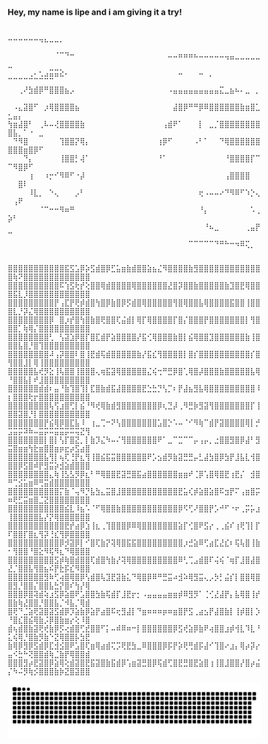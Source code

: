 ### Hey, my name is lipe and i am giving it a try!
⠀
⠤⠤⠤⠤⠤⠤⢤⣄⣀⣀⡀⠀⠀⠀⠀⠀⠀⠀⠀⠀⠀⠀⠀⠀⠀⠀⠀⠀⠀⠀⠀⠀⠀⠀⠀⠀⠀⠀⠀⠀⠀⠀⠀⠀⠀⠀⠀⠀⠀⠀⠀⠀⠀⠀⠀⠀⠀⠀
⠀⠀⠀⠀⠀⠀⠀⠀⠀⠈⠉⠙⠒⠀⠀⠀⠀⠀⠀⠀⠀⠀⠀⠀⠀⠀⠀⠀⠀⠀⠀⠤⠤⠶⠶⠶⠦⠤⠤⠤⠤⠤⢤⣤⣀⣀⣀⣀⣀⣀⠀⠀⠀⠀⠀⠀⠀⠀
⠀⠀⠀⠀⢀⠄⢂⣠⣭⣭⣕⠄⠀⠀⠀⠀⠀⠀⠀⠀⠀⠀⠀⠀⠀⠀⠀⠀⠀⠀⠀⠀⠀⠤⠀⠀⠀⠤⠀⡀⠀⠀⠀⠀⠀⠀⠀⠀⠀⠉⠉⠉⠉⠉⠉⠉⠉⠉
⠀⠀⢀⠜⣳⣾⡿⠛⣿⣿⣿⣦⡠⠀⠀⠀⠀⠀⠀⠀⠀⠀⠀⠀⠀⠀⠀⠀⠀⠀⠀⠠⣤⣤⣤⣤⣤⣤⣤⣤⣤⣍⣀⣦⠦⠄⣀⠀⡀⠀⠀⠀⠀⠀⠀⠀⠀⠀
⠀⠠⣄⣽⣿⠋⠀⡰⢿⣿⣿⣿⣿⣦⠀⠀⠀⠀⠀⠀⠀⠀⠀⠀⠀⠀⠀⠀⠀⠀⠀⠀⣼⣿⡿⠛⠛⡿⠿⣿⣿⣿⣿⣿⣿⣷⣶⣿⣁⣂⣤⡄⠀⠀⠀⠀⠀⠀
⢳⣶⣼⣿⠃⠀⢀⠧⠤⢜⣿⣿⣿⣿⣷⠀⠀⠀⠀⠀⠀⠀⠀⠀⠀⠀⠀⠀⠀⠀⢠⣾⠟⠁⠀⠀⠀⡇⠀⣀⡈⣿⣿⣿⣿⣿⣿⣿⣿⣿⣧⡀⠁⠐⠀⣀⠀⠀
⠀⠙⠻⣿⠀⠀⠀⠀⠀⠀⢹⣿⣿⡝⢿⡄⠀⠀⠀⠀⠀⠀⠀⠀⠀⠀⠀⠀⠀⢰⡿⠋⠀⠀⠀⠀⠠⠃⠁⠀⠀⠙⢿⣿⣿⣿⣿⣿⣿⣿⣿⣿⣶⣿⡿⠋⠀⠀
⠀⠀⠀⠙⡄⠀⠀⠀⠀⠀⢸⣿⣿⡃⢼⠁⠀⠀⠀⠀⠀⠀⠀⠀⠀⠀⠀⠀⠀⠘⠁⠀⠀⠀⠀⠀⠀⠀⠀⠀⠀⠀⠘⣿⣿⣿⣿⡏⠉⠉⠻⣿⡿⠋⠀⠀⠀⠀
⠀⠀⠀⠀⢰⠀⠀⠰⡒⠊⠻⠿⠋⠐⡼⠀⠀⠀⠀⠀⠀⠀⠀⠀⠀⠀⠀⠀⠀⠀⠀⠀⠀⠀⠀⠀⠀⠀⠀⠀⠀⠀⢠⣿⣿⣿⣿⠀⠀⠀⠀⣿⠇⠀⠀⠀⠀⠀
⠀⠀⠀⠀⠸⣇⡀⠀⠑⢄⠀⠀⠀⡠⠃⠀⠀⠀⠀⠀⠀⠀⠀⠀⠀⠀⠀⠀⠀⠀⠀⠀⠀⠀⠀⠀⠀⢖⠠⠤⠤⠔⠙⠻⠿⠋⠱⡑⢄⠀⢠⠟⠀⠀⠀⠀⠀⠀
⠀⠀⠀⠀⠀⠀⠈⠉⠒⠒⠻⠶⠛⠀⠀⠀⠀⠀⠀⠀⠀⠀⠀⠀⠀⠀⠀⠀⠀⠀⠀⠀⠀⠀⠀⠀⠀⠘⡄⠀⠀⠀⠀⠀⠀⠀⠀⠡⢀⡵⠃⠀⠀⠀⠀⠀⠀⠀
⠀⠀⠀⠀⠀⠀⠀⠀⠀⠀⠀⠀⠀⠀⠀⠀⠀⠀⠀⠀⠀⠀⠀⠀⠀⠀⠀⠀⠀⠀⠀⠀⠀⠀⠀⠀⠀⠀⠘⠦⣀⠀⠀⠀⠀⠀⢀⣤⡟⠉⠀⠀⠀⠀⠀⠀⠀⠀
⠀⠀⠀⠀⠀⠀⠀⠀⠀⠀⠀⠀⠀⠀⠀⠀⠀⠀⠀⠀⠀⠀⠀⠀⠀⠀⠀⠀⠀⠀⠀⠀⠀⠀⠀⠉⠉⠉⠉⠉⠙⠛⠓⠒⠲⠿⢍⡀⠀⠀⠀⠀⠀⠀⠀⠀⠀⠀








⣿⣿⣿⣿⣿⣿⣿⣿⣿⣿⣿⣯⣫⣡⡿⡵⣫⣾⣿⡿⣋⣥⣶⣷⣾⣿⣿⣵⣦⣌⠻⣿⣿⣿⣿⣷⣻⣿⣿⣿⣿⣿⣿⣿⣿⣿⣿⣿⣿⣿⢷⠝⣿⣿⣿⣿⣿⣿⣿⣿⣿⣿⣿⣿⣿
⣿⣿⣿⣿⣿⣿⣿⣿⣿⣿⠯⢱⣫⢗⡞⢕⣿⣿⢿⣾⣿⣿⣿⣿⢿⣿⣿⣿⣿⣿⣿⣜⣿⡽⣿⣿⣷⣿⣿⣿⣿⣿⣷⣹⣿⣟⢿⣿⣿⣿⣯⣇⡸⣿⣿⣿⣿⣿⣿⣿⣿⣿⣿⣿⣿
⣿⣿⣿⣿⣿⣿⣿⣿⣿⡟⢠⣏⡟⢟⡾⣾⣿⢳⣿⡿⣷⣿⡿⡫⣾⣿⢿⣿⣿⣿⣿⣿⢻⣿⢿⣿⣿⣧⢿⣿⣿⣿⣿⣯⣿⣿⢸⣿⣿⣿⣇⡘⡽⣌⢿⣿⣿⣿⣿⣿⣿⣿⣿⣿⣿
⣿⣿⣿⣿⣿⣿⣿⣿⡿⠀⣿⡰⡞⣿⢳⣿⣷⣿⢟⣿⣿⢏⣬⣾⡇⢿⡏⢿⣿⣿⣿⣿⡏⣿⡌⣿⣿⣿⡟⣿⣿⣿⣿⣿⣿⣿⡇⢻⣿⣿⣿⡁⢷⢿⡌⣿⣿⣿⣿⣿⣿⣿⣿⣿⣿
⣿⣿⣿⣿⣿⣿⣿⣿⢃⠀⢣⣽⣱⡿⣿⡏⣿⣏⣾⡟⣵⣿⣿⣿⣿⡜⣯⢊⢿⣿⣿⣿⣷⣿⡇⣮⢿⣿⣿⣹⣿⣿⣿⣿⣿⣿⣷⢸⣿⣿⣿⣧⣿⡘⣿⢹⣿⣿⣿⣿⣿⣿⣿⣿⣿
⣿⣿⣿⣿⣿⣿⣿⣿⠼⢠⡽⣿⣿⠇⣿⢸⣟⣾⢯⣾⣿⣿⣿⣿⣿⣷⡜⣯⣎⢻⣿⣿⣿⣿⡇⣿⡎⣿⣿⣿⣿⣿⣿⣿⣿⣿⣿⡎⣿⢻⣿⣿⣸⡇⢿⢸⣿⣿⣿⣿⣿⣿⣿⣿⣿
⣿⣿⣿⣿⣿⣧⢞⡻⣕⢸⢧⣿⣿⢸⣿⣿⣿⢄⢶⣯⣽⢿⣿⣿⣿⣿⣿⣌⢮⢒⠛⣛⡿⣿⢁⢿⣿⡼⣿⣿⣿⣷⣿⣿⣿⣿⣿⣧⢿⠘⣿⣿⣧⡇⠞⣸⣿⣿⣿⣿⣿⣿⣿⣿⣿
⣿⣿⣿⣿⣿⣿⣾⣾⠆⣤⠘⣷⢹⣿⢹⡇⣏⣿⣷⣾⣯⣼⣿⣿⣿⣿⣟⣑⣓⡙⢣⡉⠆⡟⣼⣦⣻⣧⢿⣿⣿⣿⣿⣿⣿⣿⣿⣿⠸⡆⣿⣿⣿⢗⡖⣿⣿⣿⣿⣿⣿⣿⣿⣿⣿
⣿⣿⣿⣿⣿⣿⣿⣿⢧⢫⣰⣿⢋⡇⣮⠘⠻⢞⢿⣷⣾⣻⣿⣿⣿⣿⣿⣿⣿⡿⢆⣙⡼⢀⠻⣛⡷⣻⣽⢻⣿⣿⣿⣿⣿⣿⣿⡏⢸⣿⣿⣽⣿⡘⡇⣿⣿⣿⣿⣿⣿⣿⣿⣿⣿
⣿⣿⣿⣿⣿⣿⣿⡟⣮⢿⡿⣿⣏⣧⠸⠀⢰⣀⢉⠒⠝⢣⣿⣿⣿⣿⣿⣿⣿⣡⣿⡑⠡⠤⠈⠊⠻⢷⠉⣾⡟⣽⣿⣿⣿⣿⢿⡇⡚⣩⣭⡭⠽⠷⠤⣭⡭⠭⣭⣭⡭⠭⢭⣝⢻
⣿⣿⣿⣿⣿⣿⣿⡇⣿⡇⢣⡏⣿⣝⡀⡇⣷⡹⣌⠳⠤⠌⢻⣿⣿⣿⣿⣿⣿⠟⠁⣀⠉⣉⠉⠉⡤⢠⡤⡀⣐⣿⣿⣻⣿⡿⣼⠃⣻⣭⣿⣶⣶⢳⣗⣶⣿⣿⣶⡶⣖⡴⣫⣴⣿
⣿⣿⣿⣿⣿⣿⣿⣧⢻⡇⢦⢏⢘⡟⣆⢻⢸⣿⣮⣯⣭⣿⣿⣿⣿⣿⣿⠟⡡⣢⣾⡻⣷⣽⣛⣛⡤⣃⣼⣳⣿⡿⣳⡟⣸⣧⣇⢺⣿⣿⣿⡿⣫⣿⠾⡟⣻⣭⡵⣺⣵⣾⣿⣿⣿
⣿⣿⣿⣿⣿⣿⣿⣿⣄⢷⢸⣣⣣⡻⡿⣆⠃⠛⢿⣿⣿⣟⣽⣛⣿⣯⣴⣿⣿⣿⣿⣿⣿⣶⣶⠞⢈⡿⢡⣿⢿⣿⣟⢰⣟⡌⠀⣺⣿⠛⢉⣪⣥⣶⠿⢛⣭⣾⣿⣿⣿⣿⣿⣿⣿
⣿⣿⣿⣿⣿⣿⣿⣿⣿⣿⡍⣷⠈⢤⠻⡙⣧⣳⣄⣭⣿⣸⣿⣿⣿⣿⣿⣿⣿⣿⣿⣿⣿⣟⣥⢎⡾⣵⣿⣵⣿⠯⣲⡟⠍⢠⣶⣿⡭⠶⢟⣋⣭⣶⣿⣈⣝⣿⣿⣿⣿⣿⣿⣿⣿
⣿⣿⣿⣿⣿⣿⣿⣿⣿⣿⣿⣮⣇⠸⣦⠡⠈⠋⢿⣿⣿⣷⣿⣿⣿⣿⣿⣿⣿⣿⣿⣿⣿⡿⠫⢋⠜⣿⣿⡟⡡⠚⠋⠐⠖⢀⡭⡥⣰⢸⣿⣿⣿⣿⣿⣧⡜⡝⢿⣿⣿⣿⣿⣿⣿
⣿⣿⣿⣿⣿⣿⣿⣿⣿⣿⣿⣟⡞⣴⡿⣱⢸⣆⢀⢹⣿⣿⣿⡿⠿⢿⣿⣿⣿⣿⣿⣿⣿⣵⡏⢊⣿⠟⣫⡔⢀⢀⣮⠎⢰⢟⢹⡇⡏⠏⣿⣿⡏⣿⣆⢻⡽⢘⣎⢻⡿⣿⣿⣿⣿
⣿⣿⣿⣿⣿⣿⣿⣿⣿⣿⡿⡺⣽⡿⡇⠊⣿⢏⣷⡝⢽⢿⣿⣯⣯⣿⣿⣿⣿⣿⣿⣿⣿⣿⡰⣚⣵⠿⢋⣴⣏⣜⣎⠆⢯⢧⣿⢸⣷⠂⢻⣿⣿⠘⣿⣕⠻⢯⠻⣆⠙⢿⣿⣿⣿
⣿⣿⣿⣿⣿⣿⣿⣿⣿⣫⡾⢷⣿⣾⣿⣿⢏⣾⣿⢳⣷⡜⢽⢿⣿⣿⣿⣿⣿⣿⣿⣿⣿⠿⢃⢉⣠⣾⣿⠏⢬⢮⠈⢶⡏⣸⣿⣼⣿⣜⡈⣿⣿⣧⢻⣿⣦⠮⡟⣗⡯⣎⠻⣿⣿
⣿⣿⣿⣿⣿⣿⣿⣻⠷⢋⢴⣿⢿⣿⡿⢣⣾⣿⢧⣹⣟⣽⣷⣅⠙⢿⣿⡿⠿⠛⣛⣭⠴⣺⠵⢿⣻⣭⢄⡠⡳⡃⣬⡎⡇⣿⣿⢿⣿⣿⣻⡘⣿⣿⡌⣿⣿⣧⣓⡝⣿⠎⢳⡜⢿
⣿⣿⣿⡿⣿⢽⣾⢵⣰⣫⡿⣵⣿⠟⣡⣿⣿⣳⣷⢯⣾⡏⣸⣟⡖⡂⠠⣤⣤⣤⣤⣶⣶⡾⠿⣻⡻⠁⢈⢊⣜⣼⡟⡄⣧⢿⣿⢸⡞⣿⣷⢷⣜⣿⣿⡘⣿⣿⣧⡈⠺⣧⡈⢿⣾
⣿⢟⠙⣈⣵⢟⣽⣿⣽⣫⣾⡿⡹⣵⣷⡿⣵⡟⣴⣿⠯⢖⣻⣼⡇⠙⣶⠶⠶⠶⡶⠶⣶⣿⡟⣫⢀⣴⣢⡟⣼⣿⣷⡇⢸⡾⣿⡇⡱⠘⣿⣎⣿⣮⢿⣷⡨⡿⣿⣷⣶⡔⢕⠸⣿
⣾⢦⣾⣿⣷⣽⢟⢞⣷⡿⡫⢔⣾⣿⢋⣞⣿⣿⠋⡅⠤⠾⠿⠶⠒⡇⣿⣿⣿⣿⣿⣿⡿⣫⢞⣵⡿⣷⠟⢴⣿⣿⣰⡾⢺⣇⠹⣇⠘⣅⢮⢿⡘⣿⣷⡻⣷⠑⣝⢿⣿⣿⡧⣳⣟
⣷⢿⡿⣻⡿⣫⣾⡿⣏⣺⣪⣿⠟⣡⣿⢏⣶⢿⣴⣾⢍⡩⢟⣟⣳⣀⠿⣿⣿⣿⡿⡯⡟⡵⢟⢛⣾⡯⣼⠊⢹⣿⠔⣰⡄⢿⡴⡽⡔⣤⠪⣓⠓⢝⣿⣿⣾⢷⣈⣷⡟⢿⣿⣿⣾
⣿⣿⣿⣻⡴⣟⣽⣿⡿⣵⢿⢕⣾⣽⣿⣟⣯⣽⣿⣷⣯⣾⡿⢡⣶⣽⣛⣿⡿⢯⣾⢋⣿⣟⣛⣿⣟⣵⣿⢰⢸⣿⣸⣿⣿⡜⣿⡴⣬⡌⠳⠬⡻⢷⡪⣿⣿⣿⣷⡷⣝⣿⣽⣿⣿










<picture>
  <source media="(prefers-color-scheme: dark)" srcset="https://raw.githubusercontent.com/lipe4her/lipe4her/output/github-contribution-grid-snake-dark.svg">
  <source media="(prefers-color-scheme: light)" srcset="https://raw.githubusercontent.com/lipe4her/lipe4her/output/github-contribution-grid-snake.svg">
  <img alt="github contribution grid snake animation" src="https://raw.githubusercontent.com/lipe4her/lipe4her/output/github-contribution-grid-snake.svg">
</picture>


